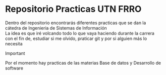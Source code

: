 # Repositorio Practicas UTN FRRO
Dentro del repositorio encontrarás diferentes practicas que se dan la cátedra de Ingenieria de Sistemas de Información<br>
La idea es que iré volcando todo lo que vaya haciendo durante la carrera con el fin de, estudiar si me olvido, praticar git y por si alguien más lo necesita

> [!IMPORTANT]
> Por el momento hay practicas de las materias Base de datos y Desarrollo de software

